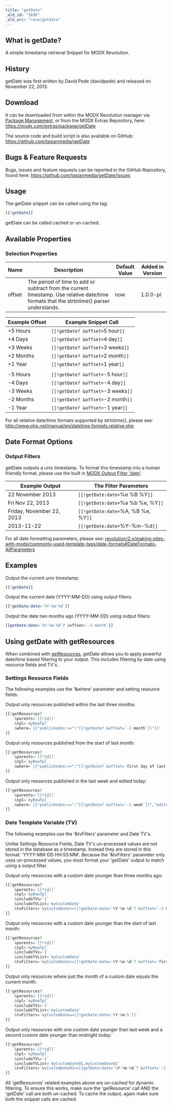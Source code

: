 ```yaml
---
title: "getDate"
_old_id: "1696"
_old_uri: "revo/getdate"
---
```


## What is getDate?

A simple timestamp retrieval Snippet for MODX Revolution.

## History

getDate was first written by David Pede (davidpede) and released on November 22, 2013.

## Download

It can be downloaded from within the MODX Revolution manager via [Package Management](display/revolution20/Installing+a+Package), or from the MODX Extras Repository, here: <https://modx.com/extras/package/getDate>

The source code and build script is also available on GitHub: <https://github.com/tasianmedia/getDate>

## Bugs & Feature Requests

Bugs, issues and feature requests can be reported in the GitHub Repository, found here: <https://github.com/tasianmedia/getDate/issues>

## Usage

The getDate snippet can be called using the tag:

``` php
[[!getDate]]
```

getDate can be called cached or un-cached.

## Available Properties

### Selection Properties

| Name   | Description                                                                                                                               | Default Value | Added in Version |
| ------ | ----------------------------------------------------------------------------------------------------------------------------------------- | ------------- | ---------------- |
| offset | The period of time to add or subtract from the current timestamp. Use relative date/time formats that the strtotime() parser understands. | now           | 1.0.0-pl         |

| Example Offset | Example Snippet Call               |
| -------------- | ---------------------------------- |
| +5 Hours       | `[[!getDate? &offset=`5 hour`]]`   |
| +4 Days        | `[[!getDate? &offset=`4 day`]]`    |
| +3 Weeks       | `[[!getDate? &offset=`3 weeks`]]`  |
| +2 Months      | `[[!getDate? &offset=`2 month`]]`  |
| +1 Year        | `[[!getDate? &offset=`1 year`]]`   |
|                |
| -5 Hours       | `[[!getDate? &offset=`-5 hour`]]`  |
| -4 Days        | `[[!getDate? &offset=`-4 day`]]`   |
| -3 Weeks       | `[[!getDate? &offset=`-3 weeks`]]` |
| -2 Months      | `[[!getDate? &offset=`-2 month`]]` |
| -1 Year        | `[[!getDate? &offset=`-1 year`]]`  |

For all relative date/time formats supported by strtotime(), please see: <http://www.php.net/manual/en/datetime.formats.relative.php>

## Date Format Options

### Output Filters

getDate outputs a unix timestamp. To format this timestamp into a human friendly format, please use the built in [MODX Output Filter 'date'](making-sites-with-modx/customizing-content/input-and-output-filters-(output-modifiers)#InputandOutputFilters(OutputModifiers)-Stringoutputmodifiers).

| Example Output            | The Filter Parameters               |
| ------------------------- | ----------------------------------- |
| 22 November 2013          | `[[!getDate:date=`%e %B %Y`]]`      |
| Fri Nov 22, 2013          | `[[!getDate:date=`%a %b %e, %Y`]]`  |
| Friday, November 22, 2013 | `[[!getDate:date=`%A, %B %e, %Y`]]` |
| 2013-11-22                | `[[!getDate:date=`%Y-%m-%d`]]`      |

For all date formatting parameters, please see: [revolution/2.x/making-sites-with-modx/commonly-used-template-tags/date-formats#DateFormats-AllParameters](making-sites-with-modx/commonly-used-template-tags/date-formats#DateFormats-AllParameters)

## Examples

Output the current unix timestamp:

``` php
[[!getDate]]
```

Output the current date (YYYY-MM-DD) using output filters:

``` php
[[!getDate:date=`%Y-%m-%d`]]
```

Output the date two months ago (YYYY-MM-DD) using output filters:

``` php
[[getDate:date=`%Y-%m-%d`? &offset=`-2 month`]]
```

## Using getDate with getResources

When combined with [getResources](extras/getresources "getResources"), getDate allows you to apply powerful date/time based filtering to your output. This includes filtering by date using resource fields and TV's.

### Settings Resource Fields

The following examples use the '&where' parameter and setting resource fields.

Output only resources published within the last three months:

``` php
[[!getResources?
    &parents=`[[*id]]`
    &tpl=`myRowTpl`
    &where=`[{"publishedon:>=":"[[!getDate? &offset=`-3 month`]]"}]`
]]
```

Output only resources published from the start of last month:

``` php
[[!getResources?
    &parents=`[[*id]]`
    &tpl=`myRowTpl`
    &where=`[{"publishedon:>=":"[[!getDate? &offset=`first day of last month`]]"}]`
]]
```

Output only resources published in the last week and edited today:

``` php
[[!getResources?
    &parents=`[[*id]]`
    &tpl=`myRowTpl`
    &where=`[{"publishedon:>=":"[[!getDate? &offset=`-1 week`]]","editedon:>=":"[[!getDate? &offset=`today`]]"}]`
]]
```

### Date Template Variable (TV)

The following examples use the '&tvFilters' parameter and Date TV's.

Unlike Settings Resource Fields, Date TV's un-processed values are not stored in the database as a timestamp. Instead they are stored in this format: 'YYYY-MM-DD HH:SS:MM'. Because the '&tvFilters' parameter only uses un-processed values, you must format your 'getDate' output to match using a output filter.

Output only resources with a custom date younger than three months ago:

``` php
[[!getResources?
    &parents=`[[*id]]`
    &tpl=`myRowTpl`
    &includeTVs=`1`
    &includeTVList=`myCustomDate`
    &tvFilters=`myCustomDate>=[[!getDate:date=`%Y-%m-%d`? &offset=`-3 month`]]`
]]
```

Output only resources with a custom date younger than the start of last month:

``` php
[[!getResources?
    &parents=`[[*id]]`
    &tpl=`myRowTpl`
    &includeTVs=`1`
    &includeTVList=`myCustomDate`
    &tvFilters=`myCustomDate>=[[!getDate:date=`%Y-%m-%d`? &offset=`first day of last month`]]`
]]
```

Output only resources where just the month of a custom date equals the current month:

``` php
[[!getResources?
    &parents=`[[*id]]`
    &tpl=`myRowTpl`
    &includeTVs=`1`
    &includeTVList=`myCustomDate`
    &tvFilters=`myCustomDate==[[!getDate:date=`%Y-%m-%`]]`
]]
```

Output only resources with one custom date younger than last week and a second custom date younger than midnight today:

``` php
[[!getResources?
    &parents=`[[*id]]`
    &tpl=`myRowTpl`
    &includeTVs=`1`
    &includeTVList=`myCustomDate01,myCustomDate02`
    &tvFilters=`myCustomDate01>=[[getDate:date=`%Y-%m-%d`? &offset=`-1 week`]],myCustomDate02>=[[getDate:date=`%Y-%m-%d %T`? &offset=`today`]]`
]]
```

All 'getResources' related examples above are un-cached for dynamic filtering. To ensure this works, make sure the 'getResource' call AND the 'getDate' call are both un-cached. To cache the output, again make sure both the snippet calls are cached.
